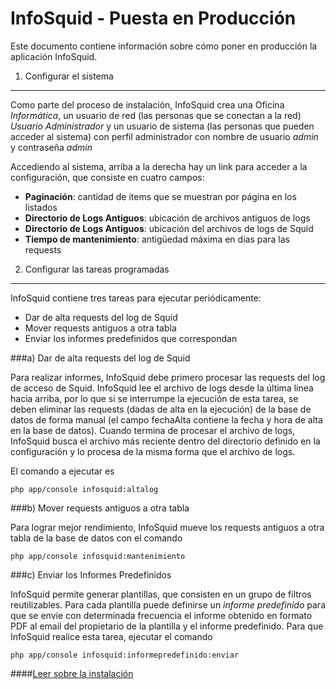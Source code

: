 InfoSquid - Puesta en Producción
==================================

Este documento contiene información sobre cómo poner en producción la aplicación InfoSquid.

1) Configurar el sistema
----------------------------------

Como parte del proceso de instalación, InfoSquid crea una Oficina *Informática*, un usuario de red (las personas que se conectan a la red) *Usuario Administrador* y un usuario de sistema (las personas que pueden acceder al sistema) con perfil administrador con nombre de usuario *admin* y contraseña *admin*

Accediendo al sistema, arriba a la derecha hay un link para acceder a la configuración, que consiste en cuatro campos:

  * **Paginación**: cantidad de items que se muestran por página en los listados
  * **Directorio de Logs Antiguos**: ubicación de archivos antiguos de logs
  * **Directorio de Logs Antiguos**: ubicación del archivos de logs de Squid
  * **Tiempo de mantenimiento**: antigüedad máxima en días para las requests

2) Configurar las tareas programadas
----------------------------------

InfoSquid contiene tres tareas para ejecutar periódicamente:

  * Dar de alta requests del log de Squid
  * Mover requests antiguos a otra tabla
  * Enviar los informes predefinidos que correspondan

###a) Dar de alta requests del log de Squid

Para realizar informes, InfoSquid debe primero procesar las requests del log de acceso de Squid.
InfoSquid lee el archivo de logs desde la última linea hacia arriba, por lo que si se interrumpe la ejecución de esta tarea, se deben eliminar las requests (dadas de alta en la ejecución) de la base de datos de forma manual (el campo fechaAlta contiene la fecha y hora de alta en la base de datos).
Cuando termina de procesar el archivo de logs, InfoSquid busca el archivo más reciente dentro del directorio definido en la configuración y lo procesa de la misma forma que el archivo de logs.

El comando a ejecutar es

    php app/console infosquid:altalog

###b) Mover requests antiguos a otra tabla

Para lograr mejor rendimiento, InfoSquid mueve los requests antiguos a otra tabla de la base de datos con el comando

    php app/console infosquid:mantenimiento

###c) Enviar los Informes Predefinidos

InfoSquid permite generar plantillas, que consisten en un grupo de filtros reutilizables. Para cada plantilla puede definirse un *informe predefinido* para que se envíe con determinada frecuencia el informe obtenido en formato PDF al email del propietario de la plantilla y el informe predefinido.
Para que InfoSquid realice esta tarea, ejecutar el comando

    php app/console infosquid:informepredefinido:enviar


####[Leer sobre la instalación][1]

[1]:  http://github.com/Grupo3-TallerUNLP/InfoSquid/blob/master/INSTALACION.md
